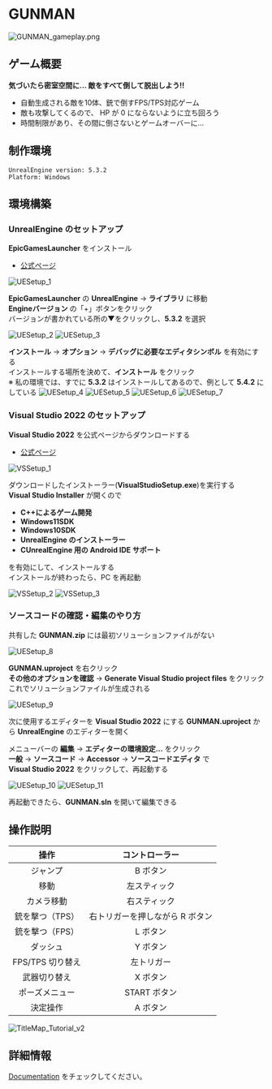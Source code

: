 # GUNMAN

![GUNMAN_gameplay.png](Documentation/Images/GUNMAN_gameplay.png)

## ゲーム概要
**気づいたら密室空間に… 敵をすべて倒して脱出しよう!!**  

- 自動生成される敵を10体、銃で倒すFPS/TPS対応ゲーム  
- 敵も攻撃してくるので、 HP が 0 にならないように立ち回ろう  
- 時間制限があり、その間に倒さないとゲームオーバーに…  

## 制作環境
```
UnrealEngine version: 5.3.2
Platform: Windows
```

## 環境構築

### UnrealEngine のセットアップ
**EpicGamesLauncher** をインストール
- [公式ページ](https://www.unrealengine.com/ja/download)

![UESetup_1](Documentation/Images/UESetup_1.png)

**EpicGamesLauncher** の **UnrealEngine** → **ライブラリ** に移動  
**Engineバージョン** の「+」ボタンをクリック  
バージョンが書かれている所の▼をクリックし、**5.3.2** を選択

![UESetup_2](Documentation/Images/UESetup_2.png)
![UESetup_3](Documentation/Images/UESetup_3.png)

**インストール** → **オプション** → **デバッグに必要なエディタシンボル** を有効にする  
インストールする場所を決めて、**インストール** をクリック  
※ 私の環境では、すでに **5.3.2** はインストールしてあるので、例として **5.4.2** にしている
![UESetup_4](Documentation/Images/UESetup_4.png)
![UESetup_5](Documentation/Images/UESetup_5.png)
![UESetup_6](Documentation/Images/UESetup_6.png)
![UESetup_7](Documentation/Images/UESetup_7.png)

### Visual Studio 2022 のセットアップ
**Visual Studio 2022** を公式ページからダウンロードする
- [公式ページ](https://visualstudio.microsoft.com/ja/)  

![VSSetup_1](Documentation/Images/VSSetup_1.png)

ダウンロードしたインストーラー(**VisualStudioSetup.exe**)を実行する  
**Visual Studio Installer** が開くので

- **C++によるゲーム開発**
- **Windows11SDK**
- **Windows10SDK**
- **UnrealEngine のインストーラー**
- **CUnrealEngine 用の Android IDE サポート**

を有効にして、インストールする  
インストールが終わったら、PC を再起動

![VSSetup_2](Documentation/Images/VSSetup_2.png)
![VSSetup_3](Documentation/Images/VSSetup_3.png)

### ソースコードの確認・編集のやり方
共有した **GUNMAN.zip** には最初ソリューションファイルがない

![UESetup_8](Documentation/Images/UESetup_8.png)

**GUNMAN.uproject** を右クリック  
**その他のオプションを確認** → **Generate Visual Studio project files** をクリック  
これでソリューションファイルが生成される 

![UESetup_9](Documentation/Images/UESetup_9.png)

次に使用するエディターを **Visual Studio 2022** にする
**GUNMAN.uproject** から **UnrealEngine** のエディターを開く

メニューバーの **編集** → **エディターの環境設定…** をクリック  
**一般** → **ソースコード** → **Accessor** → **ソースコードエディタ** で  
**Visual Studio 2022** をクリックして、再起動する

![UESetup_10](Documentation/Images/UESetup_10.png)
![UESetup_11](Documentation/Images/UESetup_11.png)

再起動できたら、**GUNMAN.sln** を開いて編集できる

## 操作説明

|       操作       |          コントローラー          |
| :--------------: | :------------------------------: |
|     ジャンプ     |             B ボタン             |
|        移動      |           左スティック           |
|     カメラ移動   |           右スティック           |
|  銃を撃つ（TPS） | 右トリガーを押しながら R ボタン  |
|  銃を撃つ（FPS） |             L ボタン             |
|     ダッシュ     |             Y ボタン             |
| FPS/TPS 切り替え |            左トリガー            |
|   武器切り替え   |             X ボタン             |
|  ポーズメニュー  |           START ボタン           |
|     決定操作     |             A ボタン             |

![TitleMap_Tutorial_v2](Documentation/Images/TitleMap_Tutorial_v2.png)

## 詳細情報
[Documentation](Documentation/) をチェックしてください。